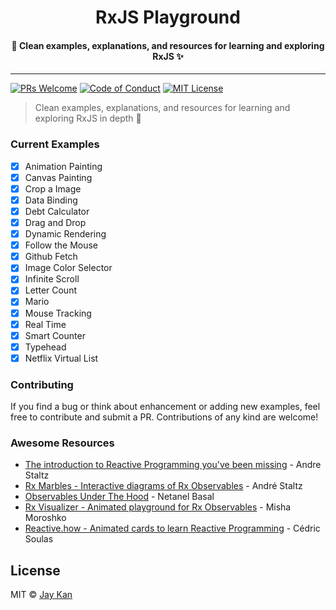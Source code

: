 <div align="center">
  <h1>RxJS Playground</h1>

  <h4>🌟 Clean examples, explanations, and resources for learning and exploring RxJS ✨</h4>
</div>
<hr />

[![PRs Welcome][prs-badge]][prs]
[![Code of Conduct][coc-badge]][coc]
[![MIT License][license-badge]][license]

> Clean examples, explanations, and resources for learning and exploring RxJS in depth 👊

### Current Examples
- [x] Animation Painting
- [x] Canvas Painting
- [x] Crop a Image
- [x] Data Binding
- [x] Debt Calculator
- [x] Drag and Drop
- [x] Dynamic Rendering
- [x] Follow the Mouse
- [x] Github Fetch
- [x] Image Color Selector
- [x] Infinite Scroll
- [x] Letter Count
- [x] Mario
- [x] Mouse Tracking
- [x] Real Time
- [x] Smart Counter
- [x] Typehead
- [x] Netflix Virtual List

### Contributing
If you find a bug or think about enhancement or adding new examples, feel free to contribute and submit a PR. Contributions of any kind are welcome!

### Awesome Resources
* [The introduction to Reactive Programming you've been missing](https://gist.github.com/staltz/868e7e9bc2a7b8c1f754) - Andre Staltz
* [Rx Marbles - Interactive diagrams of Rx Observables](http://rxmarbles.com/) - André Staltz
* [Observables Under The Hood](https://netbasal.com/javascript-observables-under-the-hood-2423f760584) - Netanel Basal
* [Rx Visualizer - Animated playground for Rx Observables](https://rxviz.com) - Misha Moroshko
* [Reactive.how - Animated cards to learn Reactive Programming](http://reactive.how) - Cédric Soulas

## License
MIT © [Jay Kan](https://github.com/JayKan)

[prs-badge]: https://img.shields.io/badge/PRs-welcome-brightgreen.svg?style=flat-square
[prs]: https://github.com/JayKan/RxJS-Playground/pulls
[license-badge]: https://img.shields.io/npm/l/express.svg?style=flat-square
[license]: https://github.com/JayKan/RxJS-Playground/blob/master/LICENSE
[coc-badge]: https://img.shields.io/badge/code%20of-conduct-brightgreen.svg?style=flat-square
[coc]: https://github.com/JayKan/RxJS-Playground/blob/master/CODE_OF_CONDUCT.md